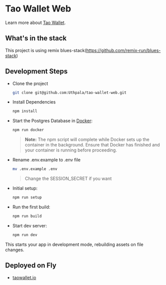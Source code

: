 # Tao Wallet Web

Learn more about [Tao Wallet](https://github.com/dannydeezy/tao-wallet).

## What's in the stack

This project is using remix blues-stack(https://github.com/remix-run/blues-stack)

## Development Steps

- Clone the project

  ```sh
  git clone git@github.com:Uthpala/tao-wallet-web.git
  ```

- Install Dependencies

  ```sh
  npm install
  ```

- Start the Postgres Database in [Docker](https://www.docker.com/get-started):

  ```sh
  npm run docker
  ```

  > **Note:** The npm script will complete while Docker sets up the container in the background. Ensure that Docker has finished and your container is running before proceeding.

- Rename .env.example to .env file
  ```sh
  mv .env.example .env
  ```
  > Change the SESSION_SECRET if you want

- Initial setup:

  ```sh
  npm run setup
  ```

- Run the first build:

  ```sh
  npm run build
  ```

- Start dev server:

  ```sh
  npm run dev
  ```

This starts your app in development mode, rebuilding assets on file changes.

## Deployed on Fly

- [taowallet.io](https://taowallet.io)

